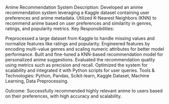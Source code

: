 Anime Recommendation System
Description: Developed an anime recommendation system leveraging a Kaggle dataset containing user preferences and anime metadata. Utilized K-Nearest Neighbors (KNN) to recommend anime based on user preferences and similarity in genres, ratings, and popularity metrics.
Key Responsibilities:

Preprocessed a large dataset from Kaggle to handle missing values and normalize features like ratings and popularity.
Engineered features by encoding multi-value genres and scaling numeric attributes for better model performance.
Built and fine-tuned a KNN-based recommendation model for personalized anime suggestions.
Evaluated the recommendation quality using metrics such as precision and recall.
Optimized the system for scalability and integrated it with Python scripts for user queries.
Tools & Technologies: Python, Pandas, Scikit-learn, Kaggle Dataset, Machine Learning, Data Preprocessing.

Outcome: Successfully recommended highly relevant anime to users based on their preferences, with high accuracy and scalability.
